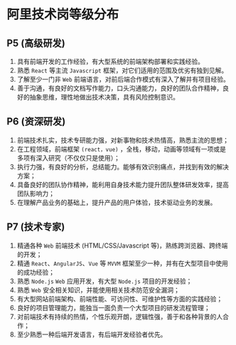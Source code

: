 # 阿里技术岗等级分布

## P5 (高级研发)

1. 具有前端开发的工作经验，有大型系统的前端架构部署和实践经验。
2. 熟悉 `React` 等主流 `Javascript` 框架，对它们适用的范围及优劣有独到见解。
3. 了解至少一门非 `Web` 前端语言，对前后端合作模式有深入了解并有项目经验。
4. 善于沟通，有良好的文档写作能力，口头沟通能力，良好的团队合作精神，良好的抽象思维，理性地做出技术决策，具有风险控制意识。

## P6 (资深研发)

1. 前端技术扎实，技术专研能力强，对新事物和技术热情高，熟悉主流的思想；
2. 在工程领域，前端框架 `(react，vue)` ，全栈，移动，动画等领域有一项或是多项有深入研究（不仅仅只是使用）；
3. 执行力强，有良好的分析，总结能力。能够有效识别痛点，并找到有效的解决方案；
4. 具备良好的团队协作精神，能利用自身技术能力提升团队整体研发效率，提高团队影响力；
5. 在理解产品业务的基础上，提升产品的用户体验，技术驱动业务的发展。

## P7 (技术专家)

1. 精通各种 `Web` 前端技术 (HTML/CSS/Javascript 等)，熟练跨浏览器、跨终端的开发；
2. 精通 `React`、`AngularJS`、`Vue` 等 `MVVM` 框架至少一种，并有在大型项目中使用的成功经验；
3. 熟悉 `Node.js` `Web` 应用开发，有大型 `Node.js` 项目的开发经验；
4. 熟悉 `Web` 安全相关知识，并能使用相关技术防范安全漏洞；
5. 有大型网站前端架构、前端性能、可访问性、可维护性等方面的实践经验；
6. 良好的项目管理能力，能独当一面负责一个大型项目的研发流程管理；
7. 对前端技术有持续的热情，个性乐观开朗，逻辑性强，善于和各种背景的人合作；
8. 至少熟悉一种后端开发语言，有后端开发经验者优先。
